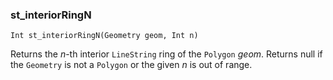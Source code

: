 ### st_interiorRingN
`Int st_interiorRingN(Geometry geom, Int n)`

Returns the _n_-th interior `LineString` ring of the `Polygon` _geom_. Returns null if the `Geometry` is not a `Polygon` or the given _n_ is out of range.
